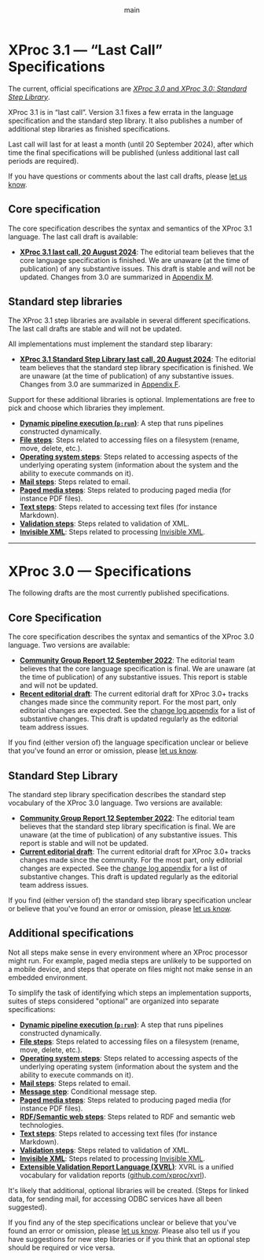 <pubmeta>
<header>main</header>
<title>XProc - Specifications</title>
</pubmeta>

# XProc 3.1 — “Last Call” Specifications

The current, official specifications are [_XProc 3.0_ and _XProc 3.0: Standard Step Library_](#current).

XProc 3.1 is in “last call”. Version 3.1 fixes a few errata in the language
specification and the standard step library. It also publishes a number of additional step
libraries as finished specifications.

Last call will last for at least a month (until 20 September 2024), after which
time the final specifications will be published (unless additional last call
periods are required).

If you have questions or comments about the last call drafts, please
[let us know](https://github.com/xproc/3.0-specification/issues).

## Core specification

The core specification describes the syntax and semantics of the XProc 3.1
language. The last call draft is available:

* **[XProc 3.1 last call, 20 August 2024](https://spec.xproc.org/lastcall-2024-08/head/xproc/)**: The
editorial team believes that the core language specification is finished. We are
unaware (at the time of publication) of any substantive issues. This draft is
stable and will not be updated. Changes from 3.0 are summarized in
[Appendix M](https://spec.xproc.org/lastcall-2024-08/head/xproc/#changelog).

## Standard step libraries

The XProc 3.1 step libraries are available in several different specifications. The
last call drafts are stable and will not be updated.

All implementations must implement the standard step libarary:

* **[XProc 3.1 Standard Step Library last call, 20 August 2024](https://spec.xproc.org/lastcall-2024-08/head/steps/)**: The editorial team believes that the standard step library specification is finished.
We are unaware (at the time of publication) of any substantive issues.
Changes from 3.0 are summarized in
[Appendix F](https://spec.xproc.org/lastcall-2024-08/head/steps/#changelog).

Support for these additional libraries is optional. Implementations are free to pick
and choose which libraries they implement.

* **[Dynamic pipeline execution (`p:run`)](https://spec.xproc.org/lastcall-2024-08/head/run/)**: A step that runs pipelines constructed dynamically.
* **[File steps](https://spec.xproc.org/lastcall-2024-08/head/file/)**: Steps related to accessing files on a filesystem (rename, move, delete, etc.).
* **[Operating system steps](https://spec.xproc.org/lastcall-2024-08/head/os/)**: Steps related to accessing aspects of the underlying operating system (information about the system and the ability to execute commands on it).
* **[Mail steps](https://spec.xproc.org/lastcall-2024-08/head/mail/)**: Steps related to email.
* **[Paged media steps](https://spec.xproc.org/lastcall-2024-08/head/paged-media/)**: Steps related to producing paged media (for instance PDF files).
* **[ Text steps](https://spec.xproc.org/lastcall-2024-08/head/text/)**: Steps related to accessing text files (for instance Markdown).
* **[ Validation steps](https://spec.xproc.org/lastcall-2024-08/head/validation/)**: Steps related to validation of XML.
* **[ Invisible XML](https://spec.xproc.org/lastcall-2024-08/head/ixml/)**: Steps related to processing [Invisible XML](https://invisiblexml.org/).

---

<a name="current"></a>
# XProc 3.0 — Specifications

The following drafts are the most currently published specifications.

## Core Specification

The core specification describes the syntax and semantics of the XProc&#160;3.0 language. Two versions are available:

* **[Community Group Report 12 September 2022](https://spec.xproc.org/3.0/xproc/)**: The editorial team believes that the core language specification is final. We are unaware (at the time of publication) of any substantive issues. This report is stable and will not be updated.
* **[Recent editorial draft](https://spec.xproc.org/master/head/xproc/)**: The current editorial draft for XProc 3.0+ tracks changes made since the community report. For the most part, only editorial changes are expected. See the [change log appendix](https://spec.xproc.org/master/head/xproc/#changelog) for a list of substantive changes. This draft is updated regularly as the editorial team address issues.

If you find (either version of) the language specification unclear or believe
that you've found an error or omission, please [let us know](https://github.com/xproc/3.0-specification/issues).


## Standard Step Library

The standard step library specification describes the standard step vocabulary of the XProc&#160;3.0 language. Two versions are available:

* **[Community Group Report 12 September 2022](https://spec.xproc.org/3.0/steps/)**: The editorial team believes that the standard step library specification is final. We are unaware (at the time of publication) of any substantive issues. This report is stable and will not be updated.
* **[Current editorial draft](https://spec.xproc.org/master/head/steps/)**: The current editorial draft for XProc 3.0+ tracks changes made since the community. For the most part, only editorial changes are expected. See the [change log appendix](https://spec.xproc.org/master/head/steps/#changelog) for a list of substantive changes. This draft is updated regularly as the editorial team address issues.

If you find (either version of) the standard step library specification unclear or believe
that you've found an error or omission, please [let us know](https://github.com/xproc/3.0-steps/issues).

## Additional specifications

Not all steps make sense in every environment where an XProc processor might run. For example, paged media steps are unlikely to be supported on a mobile device, and steps that operate on files might not make sense in an embedded environment.

To simplify the task of identifying which steps an implementation supports, suites of steps considered "optional" are organized into separate specifications:

* **[Dynamic pipeline execution (`p:run`)](https://spec.xproc.org/master/head/run/)**: A step that runs pipelines constructed dynamically.
* **[File steps](https://spec.xproc.org/master/head/file/)**: Steps related to accessing files on a filesystem (rename, move, delete, etc.).
* **[Operating system steps](https://spec.xproc.org/master/head/os/)**: Steps related to accessing aspects of the underlying operating system (information about the system and the ability to execute commands on it).
* **[Mail steps](https://spec.xproc.org/master/head/mail/)**: Steps related to email.
* **[Message step](https://spec.xproc.org/master/head/message/)**: Conditional message step.
* **[Paged media steps](https://spec.xproc.org/master/head/paged-media/)**: Steps related to producing paged media (for instance PDF files).
* **[RDF/Semantic web steps](https://spec.xproc.org/master/head/rdf/)**: Steps related to RDF and semantic web technologies.
* **[ Text steps](https://spec.xproc.org/master/head/text/)**: Steps related to accessing text files (for instance Markdown).
* **[ Validation steps](https://spec.xproc.org/master/head/validation/)**: Steps related to validation of XML.
* **[ Invisible XML](https://spec.xproc.org/master/head/ixml/)**: Steps related to processing [Invisible XML](https://invisiblexml.org/).
* **[Extensible Validation Report Language (XVRL)](https://spec.xproc.org/master/head/xvrl/)**: XVRL is a unified vocabulary for validation reports ([github.com/xproc/xvrl](github.com/xproc/xvrl)).



It's likely that additional, optional libraries will be created. (Steps for linked data, for sending mail, for accessing ODBC services have all been suggested).

If you find any of the step specifications unclear or believe that you've found an error or omission, please [let us know](https://github.com/xproc/3.0-steps/issues). Please also tell us if you have suggestions for new step libraries or if you think that an optional step should be required or vice versa.

